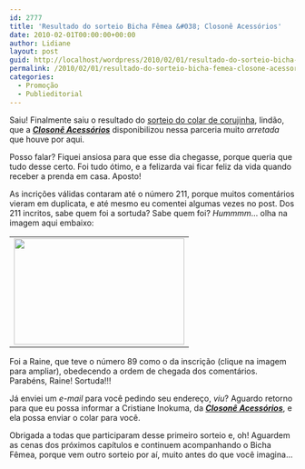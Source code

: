 ```yaml
---
id: 2777
title: 'Resultado do sorteio Bicha Fêmea &#038; Closonê Acessórios'
date: 2010-02-01T00:00:00+00:00
author: Lidiane
layout: post
guid: http://localhost/wordpress/2010/02/01/resultado-do-sorteio-bicha-femea-closone-acessorios/
permalink: /2010/02/01/resultado-do-sorteio-bicha-femea-closone-acessorios/
categories:
  - Promoção
  - Publieditorial
---
```

Saiu! Finalmente saiu o resultado do [sorteio do colar de corujinha](http://www.trololodemulher.com.br/2010/01/18/sorteio-no-bicha-femea-em-parceria-com-a-closone-acessorios%e2%80%a6/), lindão, que a **_<a href="http://closone.blogspot.com/" target="_blank">Closonê Acessórios</a>_** disponibilizou nessa parceria muito _arretada_ que houve por aqui.

Posso falar? Fiquei ansiosa para que esse dia chegasse, porque queria que tudo desse certo. Foi tudo ótimo, e a felizarda vai ficar feliz da vida quando receber a prenda em casa. Aposto!

<!--more-->

As incrições válidas contaram até o número 211, porque muitos comentários vieram em duplicata, e até mesmo eu comentei algumas vezes no post. Dos 211 incritos, sabe quem foi a sortuda? Sabe quem foi? _Hummmm_… olha na imagem aqui embaixo:

<table align="center">
  <tr>
    <td>
      <a href="http://www.trololodemulher.com.br/blog/wp-content/uploads/2010/01/Resultado-sorteio-Bicha-Femea-Closone-Acessorios.jpg"><img class="aligncenter size-medium wp-image-4224" title="Resultado sorteio Bicha Fêmea & Closonê Acessórios" src="http://www.trololodemulher.com.br/blog/wp-content/uploads/2010/01/Resultado-sorteio-Bicha-Femea-Closone-Acessorios-300x187.jpg" alt="" width="300" height="187" /></a>
    </td>
  </tr>
</table>

Foi a Raine, que teve o número 89 como o da inscrição (clique na imagem para ampliar), obedecendo a ordem de chegada dos comentários. Parabéns, Raine! Sortuda!!!

Já enviei um _e-mail_ para você pedindo seu endereço, _viu_? Aguardo retorno para que eu possa informar a Cristiane Inokuma, da **_<a href="http://closone.blogspot.com/" target="_blank">Closonê Acessórios</a>_**, e ela possa enviar o colar para você.

Obrigada a todas que participaram desse primeiro sorteio e, oh! Aguardem as cenas dos próximos capítulos e continuem acompanhando o Bicha Fêmea, porque vem outro sorteio por aí, muito antes do que você imagina…